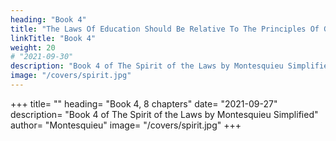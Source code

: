 ```yaml
---
heading: "Book 4"
title: "The Laws Of Education Should Be Relative To The Principles Of Government"
linkTitle: "Book 4"
weight: 20
# "2021-09-30"
description: "Book 4 of The Spirit of the Laws by Montesquieu Simplified in 11 chapters"
image: "/covers/spirit.jpg"
---
```



+++
title=  ""
heading=  "Book 4, 8 chapters"
date=  "2021-09-27"
description=  "Book 4 of The Spirit of the Laws by Montesquieu Simplified"
author=  "Montesquieu"
image=  "/covers/spirit.jpg"
+++
